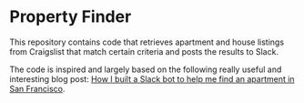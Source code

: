 # Property Finder

This repository contains code that retrieves apartment and house listings from Craigslist that match certain criteria and posts the results to Slack.

The code is inspired and largely based on the following really useful and interesting blog post:
 [How I built a Slack bot to help me find an apartment in San Francisco](https://www.dataquest.io/blog/apartment-finding-slackbot/).